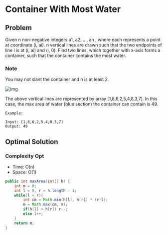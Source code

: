 # Container With Most Water

## Problem

Given n non-negative integers a1, a2, ..., an , where each represents a point at coordinate (i, ai). n vertical lines are drawn such that the two endpoints of line i is at (i, ai) and (i, 0). Find two lines, which together with x-axis forms a container, such that the container contains the most water.

### Note

You may not slant the container and n is at least 2.

![img](https://s3-lc-upload.s3.amazonaws.com/uploads/2018/07/17/question_11.jpg)

The above vertical lines are represented by array [1,8,6,2,5,4,8,3,7]. In this case, the max area of water (blue section) the container can contain is 49.

    Example:

    Input: [1,8,6,2,5,4,8,3,7]
    Output: 49

## Optimal Solution

### Complexity Opt

- Time: O(n)
- Space: O(1)

```Java
public int maxArea(int[] h) {
    int m = 0;
    int l = 0, r = h.length - 1;
    while(l < r){
        int cm = Math.min(h[l], h[r]) * (r-l);
        m = Math.max(cm, m);
        if(h[l] > h[r]) r--;
        else l++;
    }
    return m;
}
```

